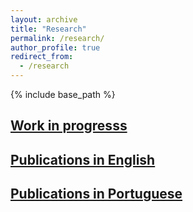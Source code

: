 ```yaml
---
layout: archive
title: "Research"
permalink: /research/
author_profile: true
redirect_from:
  - /research
---
```


{% include base_path %}


## [Work in progresss](https://oliveirathiago.github.io/work-in-progress)

## [Publications in English](https://oliveirathiago.github.io/publications_eng)

## [Publications in Portuguese](https://oliveirathiago.github.io/publications_pt)
